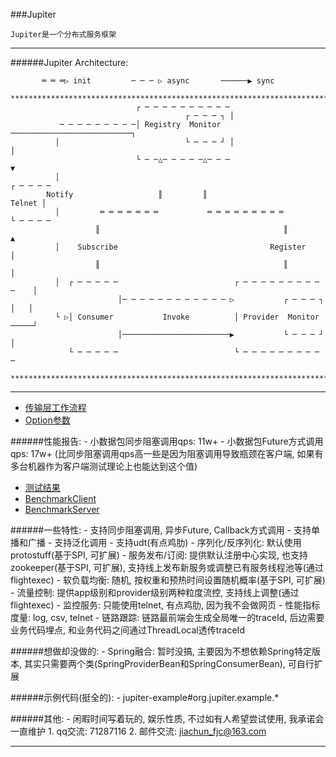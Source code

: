 ###Jupiter

    Jupiter是一个分布式服务框架

  -------------------------------------------------------------------------------------------------------

######Jupiter Architecture:

           ═ ═ ═▷ init         ─ ─ ─ ▷ async       ──────▶ sync
      ***********************************************************************************
                                ┌ ─ ─ ─ ─ ─ ─ ─ ─ ─ ─
                                           ┌ ─ ─ ─ ┐ │
               ─ ─ ─ ─ ─ ─ ─ ─ ─│ Registry  Monitor ───────────────────────────┐
              │                            └ ─ ─ ─ ┘ │                         │
                                └ ─ ─△─ ─ ─ ─ ─△─ ─ ─                          ▼
              │                                                           ┌ ─ ─ ─ ─
            Notify                   ║         ║                            Telnet │
              │         ═ ═ ═ ═ ═ ═ ═           ═ ═ ═ ═ ═ ═ ═ ═ ═         └ ─ ─ ─ ─
                       ║                                         ║             ▲
              │    Subscribe                                  Register         │
                       ║                                         ║             │
              │  ┌ ─ ─ ─ ─ ─                          ┌ ─ ─ ─ ─ ─ ─ ─ ─ ─ ─    │
                            │─ ─ ─ ─ ─ ─ ─ ─ ─ ─ ─ ─ ▷           ┌ ─ ─ ─ ┐ │   │
              └ ▷│ Consumer           Invoke          │ Provider  Monitor ─────┘
                            │────────────────────────▶           └ ─ ─ ─ ┘ │
                 └ ─ ─ ─ ─ ─                          └ ─ ─ ─ ─ ─ ─ ─ ─ ─ ─
      ***********************************************************************************

  -------------------------------------------------------------------------------------------------------
- [传输层工作流程](https://github.com/fengjiachun/Jupiter/blob/master/transport.md)
- [Option参数](https://github.com/fengjiachun/Jupiter/blob/master/jupiter-transport/src/main/java/org/jupiter/transport/JOption.java)

######性能报告:
    - 小数据包同步阻塞调用qps: 11w+
    - 小数据包Future方式调用qps: 17w+ (比同步阻塞调用qps高一些是因为阻塞调用导致瓶颈在客户端, 如果有多台机器作为客户端测试理论上也能达到这个值)
- [测试结果](https://github.com/fengjiachun/Jupiter/blob/master/benchmark.md)
- [BenchmarkClient](https://github.com/fengjiachun/Jupiter/blob/master/jupiter-example/src/main/java/org/jupiter/benchmark/tcp/BenchmarkClient.java)<br />
- [BenchmarkServer](https://github.com/fengjiachun/Jupiter/blob/master/jupiter-example/src/main/java/org/jupiter/benchmark/tcp/BenchmarkServer.java)<br />

######一些特性:
    - 支持同步阻塞调用, 异步Future, Callback方式调用
    - 支持单播和广播
    - 支持泛化调用
    - 支持udt(有点鸡肋)
    - 序列化/反序列化: 默认使用protostuff(基于SPI, 可扩展)
    - 服务发布/订阅: 提供默认注册中心实现, 也支持zookeeper(基于SPI, 可扩展), 支持线上发布新服务或调整已有服务线程池等(通过flightexec)
    - 软负载均衡: 随机, 按权重和预热时间设置随机概率(基于SPI, 可扩展)
    - 流量控制: 提供app级别和provider级别两种粒度流控, 支持线上调整(通过flightexec)
    - 监控服务: 只能使用telnet, 有点鸡肋, 因为我不会做网页
    - 性能指标度量: log, csv, telnet
    - 链路跟踪: 链路最前端会生成全局唯一的traceId, 后边需要业务代码埋点, 和业务代码之间通过ThreadLocal透传traceId

######想做却没做的:
    - Spring融合: 暂时没搞, 主要因为不想依赖Spring特定版本, 其实只需要两个类(SpringProviderBean和SpringConsumerBean), 可自行扩展

######示例代码(挺全的):
    - jupiter-example#org.jupiter.example.*

######其他:
    - 闲暇时间写着玩的, 娱乐性质, 不过如有人希望尝试使用, 我承诺会一直维护
     1. qq交流: 71287116
     2. 邮件交流: jiachun_fjc@163.com

  -------------------------------------------------------------------------------------------------------

